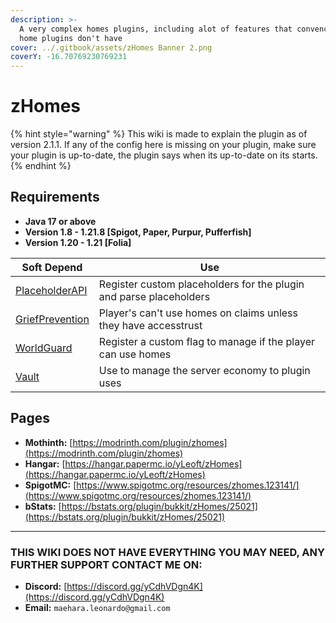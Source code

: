 ```yaml
---
description: >-
  A very complex homes plugins, including alot of features that convencional
  home plugins don't have
cover: ../.gitbook/assets/zHomes Banner 2.png
coverY: -16.70769230769231
---
```


# zHomes

{% hint style="warning" %}
‎This wiki is made to explain the plugin as of version 2.1.1. If any of the config here is missing on your plugin, make sure your plugin is up-to-date, the plugin says when its up-to-date on its starts.
{% endhint %}

## Requirements

* **Java 17 or above**
* **Version 1.8 - 1.21.8 \[Spigot, Paper, Purpur, Pufferfish]**
* **Version 1.20 - 1.21 \[Folia]**

| Soft Depend                                                               | Use                                                                |
| ------------------------------------------------------------------------- | ------------------------------------------------------------------ |
| [PlaceholderAPI](https://www.spigotmc.org/resources/placeholderapi.6245/) | Register custom placeholders for the plugin and parse placeholders |
| [GriefPrevention](https://modrinth.com/plugin/griefprevention)            | Player's can't use homes on claims unless they have accesstrust    |
| [WorldGuard](https://modrinth.com/plugin/worldguard)                      | Register a custom flag to manage if the player can use homes       |
| [Vault](https://www.spigotmc.org/resources/vault.34315/)                  | Use to manage the server economy to plugin uses                    |

## Pages <a href="#pages" id="pages"></a>

* **Mothinth:** [https://modrinth.com/plugin/zhomes](https://modrinth.com/plugin/zhomes)
* **Hangar:** [https://hangar.papermc.io/yLeoft/zHomes](https://hangar.papermc.io/yLeoft/zHomes)
* **SpigotMC:** [https://www.spigotmc.org/resources/zhomes.123141/](https://www.spigotmc.org/resources/zhomes.123141/)
* **bStats:** [https://bstats.org/plugin/bukkit/zHomes/25021](https://bstats.org/plugin/bukkit/zHomes/25021)

***

### **THIS WIKI DOES NOT HAVE EVERYTHING YOU MAY NEED, ANY FURTHER SUPPORT CONTACT ME ON:**

* **Discord:** [https://discord.gg/yCdhVDgn4K](https://discord.gg/yCdhVDgn4K)
* **Email:** `maehara.leonardo@gmail.com`

<figure><img src="https://bstats.org/signatures/bukkit/zHomes.svg" alt=""><figcaption></figcaption></figure>
